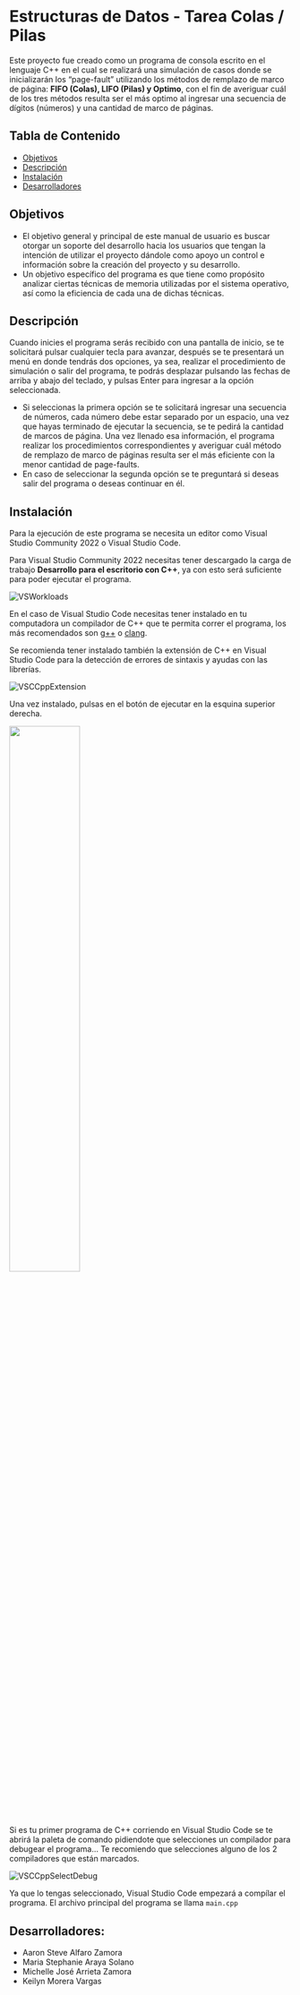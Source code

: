 # Estructuras de Datos - Tarea Colas / Pilas

Este proyecto fue creado como un programa de consola escrito en el lenguaje C++ en el cual se realizará una simulación de casos donde se inicializarán los “page-fault” utilizando los métodos de remplazo de marco de página: **FIFO (Colas), LIFO (Pilas) y Optimo**, con el fin de averiguar cuál de los tres métodos resulta ser el más optimo al ingresar una secuencia de dígitos (números) y una cantidad de marco de páginas.

## Tabla de Contenido
* [Objetivos](#objetivos)
* [Descripción](#descripción)
* [Instalación](#instalación)
* [Desarrolladores](#desarrolladores)

## Objetivos
- El objetivo general y principal de este manual de usuario es buscar otorgar un soporte del desarrollo hacia los usuarios que tengan la intención de utilizar el proyecto dándole como apoyo un control e información sobre la creación del proyecto y su desarrollo.
- Un objetivo específico del programa es que tiene como propósito analizar ciertas técnicas de memoria utilizadas por el sistema operativo, así como la eficiencia de cada una de dichas técnicas.

## Descripción
Cuando inicies el programa serás recibido con una pantalla de inicio, se te solicitará pulsar cualquier tecla para avanzar, después se te presentará un menú en donde tendrás dos opciones, ya sea, realizar el procedimiento de simulación o salir del programa, te podrás desplazar pulsando las fechas de arriba y abajo del teclado, y pulsas Enter para ingresar a la opción seleccionada.
- Si seleccionas la primera opción se te solicitará ingresar una secuencia de números, cada número debe estar separado por un espacio, una vez que hayas terminado de ejecutar la secuencia, se te pedirá la cantidad de marcos de página. Una vez llenado esa información, el programa realizar los procedimientos correspondientes y averiguar cuál método de remplazo de marco de páginas resulta ser el más eficiente con la menor cantidad de page-faults.
- En caso de seleccionar la segunda opción se te preguntará si deseas salir del programa o deseas continuar en él.

## Instalación
Para la ejecución de este programa se necesita un editor como Visual Studio Community 2022 o Visual Studio Code.

Para Visual Studio Community 2022 necesitas tener descargado la carga de trabajo **Desarrollo para el escritorio con C++**, ya con esto será suficiente para poder ejecutar el programa.

![VSWorkloads](https://github.com/MegaPredator360/ED_EXTRACLASE2/assets/48075699/f2c055a2-7159-472a-93d8-67d0cb42baf5)

En el caso de Visual Studio Code necesitas tener instalado en tu computadora un compilador de C++ que te permita correr el programa, los más recomendados son [g++](https://www.msys2.org/) o [clang](https://clang.llvm.org/get_started.html).

Se recomienda tener instalado también la extensión de C++ en Visual Studio Code para la detección de errores de sintaxis y ayudas con las librerías. 

![VSCCppExtension](https://github.com/MegaPredator360/ED_EXTRACLASE2/assets/48075699/7ac6aa7e-40f1-486e-895d-b304a83484cb)

Una vez instalado, pulsas en el botón de ejecutar en la esquina superior derecha.

<img src="https://github.com/MegaPredator360/ED_EXTRACLASE2/assets/48075699/c42286d5-9cad-4a76-9a1e-7764f620b349" width="50%">

Si es tu primer programa de C++ corriendo en Visual Studio Code se te abrirá la paleta de comando pidiendote que selecciones un compilador para debugear el programa...
Te recomiendo que selecciones alguno de los 2 compiladores que están marcados.

![VSCCppSelectDebug](https://github.com/MegaPredator360/ED_EXTRACLASE2/assets/48075699/81a6430d-0e8b-4265-9410-2b88ef083c6c)

Ya que lo tengas seleccionado, Visual Studio Code empezará a compílar el programa. El archivo principal del programa se llama ```main.cpp```

## Desarrolladores:

* Aaron Steve Alfaro Zamora
* Maria Stephanie Araya Solano
* Michelle José Arrieta Zamora
* Keilyn Morera Vargas
